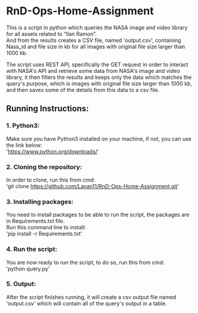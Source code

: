 # RnD-Ops-Home-Assignment

This is a script in python which queries the NASA image and video library for all assets related to “Ilan Ramon”.  
And from the results creates a CSV file, named 'output.csv', containing Nasa_id and file size in kb for all images 
with original file size larger than 1000 kb.  

The script uses REST API, specifically the GET request in order to interact with NASA's API and retrieve some data from NASA's image and video library, it then filters the results and keeps only the data which matches the query's purpose, which is images with original file size larger than 1000 kb, and then saves some of the details from this data to a csv file.  

## Running Instructions:
### 1. Python3:
Make sure you have Python3 installed on your machine, if not, you can use the link below:  
'https://www.python.org/downloads/'  

### 2. Cloning the repository:  
In order to clone, run this from cmd:  
'git clone https://github.com/Layan11/RnD-Ops-Home-Assignment.git'   

### 3. Installing packages:
You need to install packages to be able to run the script, the packages are in Requirements.txt file.  
Run this command line to install:  
'pip install -r Requirements.txt'   

### 4. Run the script:
You are now ready to run the script, to do so, run this from cmd:  
'python query.py'   

### 5. Output:
After the script finishes running, it will create a csv output file named 'output.csv' which will contain all of the query's output in a table.  
